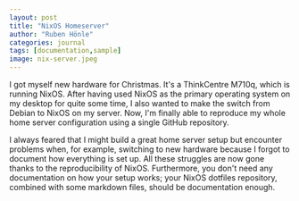 ```yaml
---
layout: post
title: "NixOS Homeserver"
author: "Ruben Hönle"
categories: journal
tags: [documentation,sample]
image: nix-server.jpeg
---
```


I got myself new hardware for Christmas. It's a ThinkCentre M710q, which is 
running NixOS. After having used NixOS as the primary operating system on my 
desktop for quite some time, I also wanted to make the switch from Debian to 
NixOS on my server. Now, I'm finally able to reproduce my whole home server 
configuration using a single GitHub repository.

I always feared that I might build a great home server setup but encounter 
problems when, for example, switching to new hardware because I forgot to 
document how everything is set up. All these struggles are now gone thanks 
to the reproducibility of NixOS. Furthermore, you don't need any documentation 
on how your setup works; your NixOS dotfiles repository, combined with some 
markdown files, should be documentation enough.

